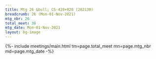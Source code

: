 ```yaml
---
title: Mtg 26 &bull; CS-428+828 (202130)
breadcrumb: 26 (Mon-01-Nov-2021)
mtg_nbr: 26
total_meet: 38
mtg_date: Mon-01-Nov-2021
layout: bg-image
---
```


{%- include meetings/main.html
    tm=page.total_meet
    mn=page.mtg_nbr
    md=page.mtg_date
-%}

